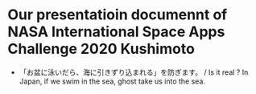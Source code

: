 ﻿# Our presentatioin documennt of NASA International Space Apps Challenge 2020 Kushimoto
- 「お盆に泳いだら、海に引きずり込まれる」を防ぎます。 / Is it real ? In Japan, if we swim in the sea, ghost take us into the sea.


